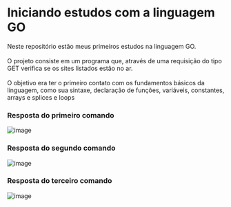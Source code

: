 # Iniciando estudos com a linguagem GO

Neste repositório estão meus primeiros estudos na linguagem GO. <br><br>
O projeto consiste em um programa que, através de uma requisição do tipo GET verifica se os sites listados estão no ar. <br><br>
O objetivo era ter o primeiro contato com os fundamentos básicos da linguagem, como sua sintaxe, declaração de funções, variáveis, constantes, arrays e splices e loops

### Resposta do primeiro comando
![image](https://user-images.githubusercontent.com/93635431/172997108-497f9236-fa1f-481b-a059-38f864b38416.png)

### Resposta do segundo comando
![image](https://user-images.githubusercontent.com/93635431/172997190-bb8b8f78-a57a-4ffb-858e-4d80b133d4dd.png)

### Resposta do terceiro comando
![image](https://user-images.githubusercontent.com/93635431/172997244-07ca316e-8653-45ca-9fc8-fd891902b052.png)
